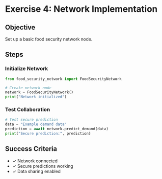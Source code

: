 # Exercise 4: Network Implementation

## Objective

Set up a basic food security network node.

## Steps

### **Initialize Network**

```python
from food_security_network import FoodSecurityNetwork

# Create network node
network = FoodSecurityNetwork()
print("Network initialized")
```

### **Test Collaboration**

```python
# Test secure prediction
data = "Example demand data"
prediction = await network.predict_demand(data)
print("Secure prediction:", prediction)
```

## Success Criteria

- ✓ Network connected
- ✓ Secure predictions working
- ✓ Data sharing enabled
